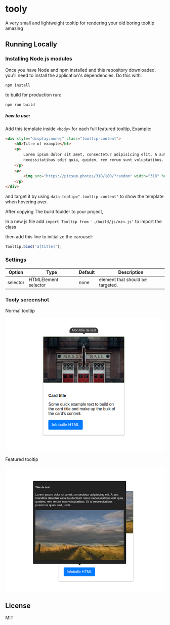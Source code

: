 # tooly
A very small and lightweight tooltip for rendering your old boring tooltip amazing

## Running Locally

### Installing Node.js modules

Once you have Node and npm installed and this repository downloaded, you'll need
to install the application's dependencies. Do this with:

    npm install

to build for production run:

    npm run build

##### how to use:
Add this template inside ```<body>``` for each full featured tooltip, Example:

```html
<div style="display:none;" class="tooltip-content">
	<h5>Titre of example</h5>
	<p>
		Lorem ipsum dolor sit amet, consectetur adipisicing elit. A aut, blanditiis delectus esse laudantium natus
		necessitatibus odit quia, quidem, rem rerum sunt voluptatibus. Et id necessitatibus possimus quasi sed, unde
	</p>
	<p>
		<img src="https://picsum.photos/318/180/?random" width="318" height="180" alt="Card image cap" style="width:100%; height: auto;">
	</p>
</div>
```

and target it by using ```data-tootip=".tooltip-content"``` to show the template when hovering over.

After copying The build foulder to your project,


In a new js file add ```import Tooltip from './build/js/min.js'``` to import the class 

then add this line to initialize the carousel:

```js
Tooltip.bind('a[title]');
```

### Settings

Option | Type | Default | Description
------ | ---- | ------- | -----------
selector | HTMLElement selector | none | element that should be targeted.

### Tooly screenshot

Normal tooltip

![tooly screenshot](https://github.com/shutsugan/tooly/blob/master/normal.png)

Featured tooltip

![tooly screenshot](https://github.com/shutsugan/tooly/blob/master/featured.png)

## License

MIT
